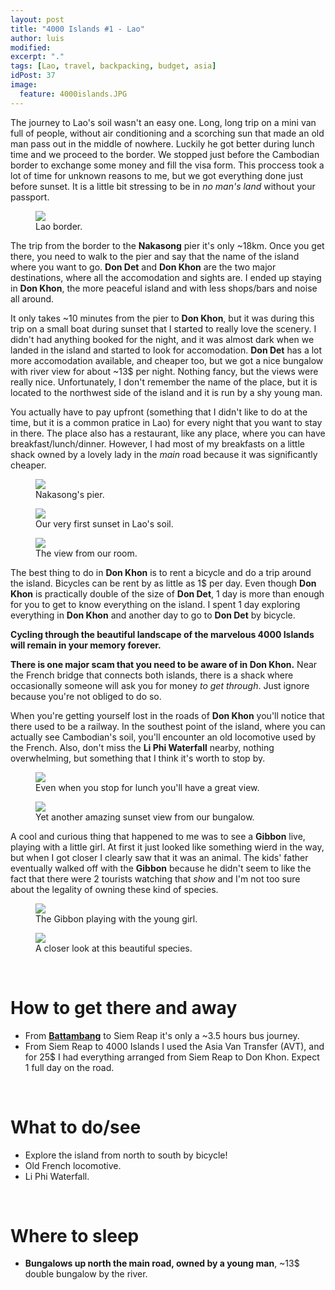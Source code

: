 ```yaml
---
layout: post
title: "4000 Islands #1 - Lao"
author: luis
modified:
excerpt: "."
tags: [Lao, travel, backpacking, budget, asia]
idPost: 37
image:
  feature: 4000islands.JPG
---
```


The journey to Lao's soil wasn't an easy one. Long, long trip on a mini van full of people, without air conditioning and a scorching sun that made an old man pass out in the middle of nowhere. Luckily he got better during lunch time and we proceed to the border. We stopped just before the Cambodian border to exchange some money and fill the visa form. This proccess took a lot of time for unknown reasons to me, but we got everything done just before sunset. It is a little bit stressing to be in <i>no man's land</i> without your passport.

<figure>
	<a href="../images/lao/4000islands/4000islands1.JPG"><img src="../images/lao/4000islands/4000islands1.JPG"></a>
	<figcaption>Lao border.</figcaption>
</figure>

The trip from the border to the <b>Nakasong</b> pier it's only ~18km. Once you get there, you need to walk to the pier and say that the name of the island where you want to go. <b>Don Det</b> and <b>Don Khon</b> are the two major destinations, where all the accomodation and sights are. I ended up staying in <b>Don Khon</b>, the more peaceful island and with less shops/bars and noise all around.

It only takes ~10 minutes from the pier to <b>Don Khon</b>, but it was during this trip on a small boat during sunset that I started to really love the scenery. I didn't had anything booked for the night, and it was almost dark when we landed in the island and started to look for accomodation. <b>Don Det</b> has a lot more accomodation available, and cheaper too, but we got a nice bungalow with river view for about ~13$ per night. Nothing fancy, but the views were really nice. Unfortunately, I don't remember the name of the place, but it is located to the northwest side of the island and it is run by a shy young man.

You actually have to pay upfront (something that I didn't like to do at the time, but it is a common pratice in Lao) for every night that you want to stay in there. The place also has a restaurant, like any place, where you can have breakfast/lunch/dinner. However, I had most of my breakfasts on a little shack owned by a lovely lady in the <i>main</i> road because it was significantly cheaper.

<figure>
	<a href="../images/lao/4000islands/4000islands2.JPG"><img src="../images/lao/4000islands/4000islands2.JPG"></a>
	<figcaption>Nakasong's pier.</figcaption>
</figure>

<figure>
	<a href="../images/lao/4000islands/4000islands3.JPG"><img src="../images/lao/4000islands/4000islands3.JPG"></a>
	<figcaption>Our very first sunset in Lao's soil.</figcaption>
</figure>

<figure>
	<a href="../images/lao/4000islands/4000islands4.JPG"><img src="../images/lao/4000islands/4000islands4.JPG"></a>
	<figcaption>The view from our room.</figcaption>
</figure>

The best thing to do in <b>Don Khon</b> is to rent a bicycle and do a trip around the island. Bicycles can be rent by as little as 1$ per day. Even though <b>Don Khon</b> is practically double of the size of <b>Don Det</b>, 1 day is more than enough for you to get to know everything on the island. I spent 1 day exploring everything in <b>Don Khon</b> and another day to go to <b>Don Det</b> by bicycle.

<b><highlight><middle>Cycling through the beautiful landscape of the marvelous 4000 Islands will remain in your memory forever.</middle></highlight></b>

<b>There is one major scam that you need to be aware of in Don Khon.</b> Near the French bridge that connects both islands, there is a shack where occasionally someone will ask you for money <i>to get through</i>. Just ignore because you're not obliged to do so.

When you're getting yourself lost in the roads of <b>Don Khon</b> you'll notice that there used to be a railway. In the southest point of the island, where you can actually see Cambodian's soil, you'll encounter an old locomotive used by the French. Also, don't miss the <b>Li Phi Waterfall</b> nearby, nothing overwhelming, but something that I think it's worth to stop by.

<figure>
	<a href="../images/lao/4000islands/4000islands5.JPG"><img src="../images/lao/4000islands/4000islands5.JPG"></a>
	<figcaption>Even when you stop for lunch you'll have a great view.</figcaption>
</figure>

<figure>
	<a href="../images/lao/4000islands/4000islands6.JPG"><img src="../images/lao/4000islands/4000islands6.JPG"></a>
	<figcaption>Yet another amazing sunset view from our bungalow.</figcaption>
</figure>

A cool and curious thing that happened to me was to see a <b>Gibbon</b> live, playing with a little girl. At first it just looked like something wierd in the way, but when I got closer I clearly saw that it was an animal. The kids' father eventually walked off with the <b>Gibbon</b> because he didn't seem to like the fact that there were 2 tourists watching that <i>show</i> and I'm not too sure about the legality of owning these kind of species.

<figure>
	<a href="../images/lao/4000islands/4000islands7.JPG"><img src="../images/lao/4000islands/4000islands7.JPG"></a>
	<figcaption>The Gibbon playing with the young girl.</figcaption>
</figure>

<figure>
	<a href="../images/lao/4000islands/4000islands8.JPG"><img src="../images/lao/4000islands/4000islands8.JPG"></a>
	<figcaption>A closer look at this beautiful species.</figcaption>
</figure>



<br>
<h1>How to get there and away</h1>
<ul>
<li>From <b><a href="{{site.url}}/Battambang" target="_blank">Battambang</a></b> to Siem Reap it's only a ~3.5 hours bus journey.</li>
<li>From Siem Reap to 4000 Islands I used the Asia Van Transfer (AVT), and for 25$ I had everything arranged from Siem Reap to Don Khon. Expect 1 full day on the road.</li>
</ul>

<br>
<h1>What to do/see</h1>
<ul>
<li>Explore the island from north to south by bicycle!</li>
<li>Old French locomotive.</li>
<li>Li Phi Waterfall.</li>
</ul>

<br>
<h1>Where to sleep</h1>
<ul>
<li><b>Bungalows up north the main road, owned by a young man</b>, ~13$ double bungalow by the river.</li>
</ul>